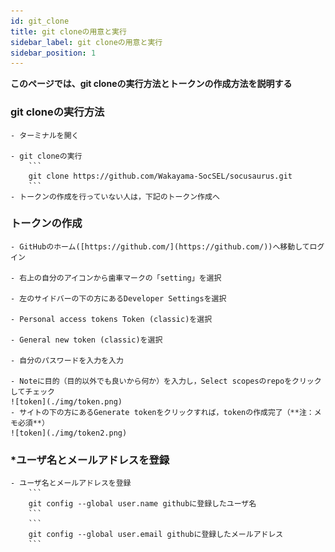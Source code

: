 ```yaml
---
id: git_clone
title: git cloneの用意と実行
sidebar_label: git cloneの用意と実行
sidebar_position: 1
---
```

**このページでは、git cloneの実行方法とトークンの作成方法を説明する**


### git cloneの実行方法
    - ターミナルを開く

    - git cloneの実行
        ```
        git clone https://github.com/Wakayama-SocSEL/socusaurus.git
        ```
    - トークンの作成を行っていない人は，下記のトークン作成へ
### トークンの作成
    - GitHubのホーム([https://github.com/](https://github.com/))へ移動してログイン

    - 右上の自分のアイコンから歯車マークの「setting」を選択

    - 左のサイドバーの下の方にあるDeveloper Settingsを選択

    - Personal access tokens Token (classic)を選択

    - General new token (classic)を選択

    - 自分のパスワードを入力を入力

    - Noteに目的（目的以外でも良いから何か）を入力し，Select scopesのrepoをクリックしてチェック
    ![token](./img/token.png) 
    - サイトの下の方にあるGenerate tokenをクリックすれば，tokenの作成完了（**注：メモ必須**）
    ![token](./img/token2.png)

### *ユーザ名とメールアドレスを登録
    - ユーザ名とメールアドレスを登録
        ```
        git config --global user.name githubに登録したユーザ名
        ```
        ```
        git config --global user.email githubに登録したメールアドレス
        ```
